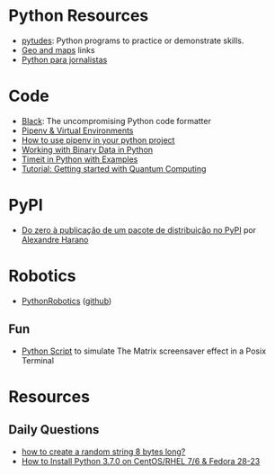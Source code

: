 # Python Resources

* [pytudes](https://github.com/norvig/pytudes): Python programs to practice or demonstrate skills.
* [Geo and maps](./maps.md) links
* [Python para jornalistas](https://github.com/letuche/python-jornas)

# Code

* [Black](https://github.com/ambv/black): The uncompromising Python code formatter 
* [Pipenv & Virtual Environments](https://docs.python-guide.org/dev/virtualenvs/)
* [How to use pipenv in your python project](https://jcutrer.com/howto/dev/python/pipenv-pipfile)
* [Working with Binary Data in Python](https://www.devdungeon.com/content/working-binary-data-python)
* [Timeit in Python with Examples](https://www.geeksforgeeks.org/timeit-python-examples/)
* [Tutorial: Getting started with Quantum Computing](http://dataespresso.com/en/2018/07/22/Tutorial-Generating-random-numbers-with-a-quantum-computer-Python/)

# PyPI

* [Do zero à publicação de um pacote de distribuição no PyPI](https://speakerdeck.com/ayharano/do-zero-a-publicacao-de-um-pacote-de-distribuicao-no-pypi) por [Alexandre Harano](https://alexandre.harano.net.br)
 
 # Robotics
 
* [PythonRobotics](https://atsushisakai.github.io/PythonRobotics/) ([github](https://github.com/AtsushiSakai/PythonRobotics))

## Fun

* [Python Script](https://github.com/jsbueno/terminal_matrix) to simulate The Matrix screensaver effect in a Posix Terminal

# Resources

## Daily Questions

* [how to create a random string 8 bytes long?](https://stackoverflow.com/questions/11593360/python-how-to-create-a-random-string-8-bytes-long)
* [How to Install Python 3.7.0 on CentOS/RHEL 7/6 & Fedora 28-23](https://tecadmin.net/install-python-3-7-on-centos/)
